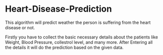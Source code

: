 # Heart-Disease-Prediction
This algorithm will predict weather the person is suffering from the heart disease or not.

Firstly you have to collect the basic necessary details about the patients like Weight, Blood Pressure, collestrol level, and many more.
After Entering all the details it will do the prediction based on the given data.
